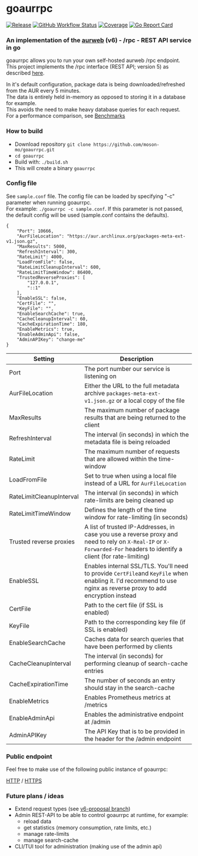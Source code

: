 # goaurrpc
[![Release](https://img.shields.io/github/v/release/moson-mo/goaurrpc)](https://github.com/moson-mo/goaurrpc/releases) [![GitHub Workflow Status](https://img.shields.io/github/workflow/status/moson-mo/goaurrpc/Go)](https://github.com/moson-mo/goaurrpc/actions) [![Coverage](https://img.shields.io/badge/Coverage-98.2%25-brightgreen)](https://github.com/moson-mo/goaurrpc/blob/main/test_coverage.out) [![Go Report Card](https://goreportcard.com/badge/github.com/moson-mo/goaurrpc)](https://goreportcard.com/report/github.com/moson-mo/goaurrpc)

### An implementation of the [aurweb](https://gitlab.archlinux.org/archlinux/aurweb) (v6) - /rpc - REST API service in go

goaurrpc allows you to run your own self-hosted aurweb /rpc endpoint.  
This project implements the /rpc interface (REST API; version 5) as described [here](https://aur.archlinux.org/rpc/).  

In it's default configuration, package data is being downloaded/refreshed from the AUR every 5 minutes.  
The data is entirely held in-memory as opposed to storing it in a database for example.  
This avoids the need to make heavy database queries for each request.  
For a performance comparison, see [Benchmarks](BENCHMARKS.md)

### How to build

- Download repository `git clone https://github.com/moson-mo/goaurrpc.git`
- `cd goaurrpc`
- Build with: `./build.sh`
- This will create a binary `goaurrpc`

### Config file

See `sample.conf` file. The config file can be loaded by specifying "-c" parameter when running goaurrpc.  
For example: `./goaurrpc -c sample.conf`.
If this parameter is not passed, the default config will be used (sample.conf contains the defaults).  

```
{
	"Port": 10666,
	"AurFileLocation": "https://aur.archlinux.org/packages-meta-ext-v1.json.gz",
	"MaxResults": 5000,
	"RefreshInterval": 300,
	"RateLimit": 4000,
	"LoadFromFile": false,
	"RateLimitCleanupInterval": 600,
	"RateLimitTimeWindow": 86400,
	"TrustedReverseProxies": [
		"127.0.0.1",
		"::1"
	],
	"EnableSSL": false,
	"CertFile": "",
	"KeyFile": "",
	"EnableSearchCache": true,
	"CacheCleanupInterval": 60,
	"CacheExpirationTime": 180,
	"EnableMetrics": true,
	"EnableAdminApi": false,
	"AdminAPIKey": "change-me"
}
```

| Setting | Description |
| ------ | ------ |
| Port | The port number our service is listening on |
| AurFileLocation | Either the URL to the full metadata archive `packages-meta-ext-v1.json.gz` or a local copy of the file |
| MaxResults | The maximum number of package results that are being returned to the client |
| RefreshInterval | The interval (in seconds) in which the metadata file is being reloaded |
| RateLimit | The maximum number of requests that are allowed within the time-window |
| LoadFromFile | Set to true when using a local file instead of a URL for `AurFileLocation` |
| RateLimitCleanupInterval | The interval (in seconds) in which rate-limits are being cleaned up |
| RateLimitTimeWindow | Defines the length of the time window for rate-limiting (in seconds) |
| Trusted reverse proxies | A list of trusted IP-Addresses, in case you use a reverse proxy and need to rely on `X-Real-IP` or `X-Forwarded-For` headers to identify a client (for rate-limiting) |
| EnableSSL | Enables internal SSL/TLS. You'll need to provide `CertFile`and `KeyFile` when enabling it. I'd recommend to use nginx as reverse proxy to add encryption instead |
| CertFile | Path to the cert file (if SSL is enabled) |
| KeyFile | Path to the corresponding key file (if SSL is enabled) |
| EnableSearchCache | Caches data for search queries that have been performed by clients |
| CacheCleanupInterval | The interval (in seconds) for performing cleanup of search-cache entries |
| CacheExpirationTime | The number of seconds an entry should stay in the search-cache |
| EnableMetrics | Enables Prometheus metrics at /metrics |
| EnableAdminApi | Enables the administrative endpoint at /admin |
| AdminAPIKey | The API Key that is to be provided in the header for the /admin endpoint |

### Public endpoint

Feel free to make use of the following public instance of goaurrpc:   

[HTTP](http://server.moson.rocks/rpc) / [HTTPS](https://server.moson.rocks/rpc)

### Future plans / ideas

- Extend request types (see [v6-proposal branch](https://github.com/moson-mo/goaurrpc/tree/v6-proposal))
- Admin REST-API to be able to control goaurrpc at runtime, for example:
  - reload data
  - get statistics (memory consumption, rate limits, etc.)
  - manage rate-limits
  - manage search-cache
- CLI/TUI tool for administration (making use of the admin api)